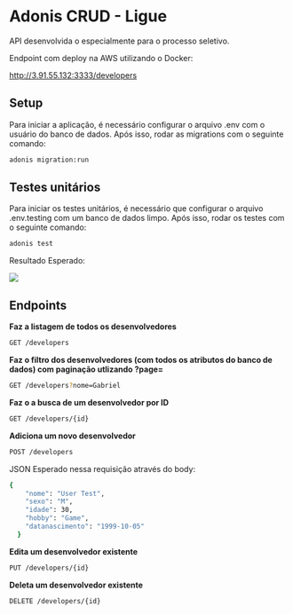 # Adonis CRUD - Ligue

API desenvolvida o especialmente para o processo seletivo.

Endpoint com deploy na AWS utilizando o Docker:

http://3.91.55.132:3333/developers

## Setup

Para iniciar a aplicação, é necessário configurar o arquivo .env com o usuário do banco de dados. Após isso, rodar as migrations com o seguinte comando:

```bash
adonis migration:run
```

## Testes unitários

Para iniciar os testes unitários, é necessário que configurar o arquivo .env.testing com um banco de dados limpo. Após isso, rodar os testes com o seguinte comando:

```bash
adonis test
```

Resultado Esperado:

<img src="https://i.imgur.com/kHehPep.png" />

## Endpoints

<strong>Faz a listagem de todos os desenvolvedores</strong>
```bash
GET /developers
```

<strong>Faz o filtro dos desenvolvedores (com todos os atributos do banco de dados) com paginação utlizando ?page=</strong>
```bash
GET /developers?nome=Gabriel
```

<strong>Faz o a busca de um desenvolvedor por ID</strong>
```bash
GET /developers/{id}
```

<strong>Adiciona um novo desenvolvedor</strong>
```bash
POST /developers
```
JSON Esperado nessa requisição através do body:
```bash
{
    "nome": "User Test",
    "sexo": "M",
    "idade": 30,
    "hobby": "Game",
    "datanascimento": "1999-10-05"
  }
```

<strong>Edita um desenvolvedor existente</strong>
```bash
PUT /developers/{id}
```

<strong>Deleta um desenvolvedor existente</strong>
```bash
DELETE /developers/{id}
```
